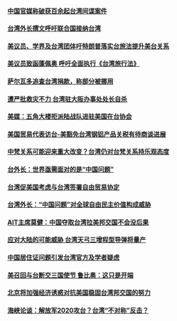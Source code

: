 #### [中国官媒称破获百余起台湾间谍案件](../pages/zivymejqv_/4572981.md) 

#### [台湾外长撰文呼吁联合国接纳台湾 ](../pages/zivymejqv_/4572872.md) 

#### [美议员、学界及台湾团体吁特朗普落实台旅法提升美台关系](../pages/zivymejqv_/4572752.md) 

#### [美议员致函蓬佩奥  呼吁全面执行《台湾旅行法》](../pages/zivymejqv_/4572370.md) 

#### [萨尔瓦多追查台湾捐款，称部分被挪用](../pages/zivymejqv_/4571699.md) 

#### [遭严批救灾不力  台湾驻大阪办事处处长自杀](../pages/zivymejqv_/4571558.md) 

#### [美媒：五角大楼拒派陆战队进驻美国在台协会](../pages/zivymejqv_/4570861.md) 

#### [美国贸易代表访台-美豁免台湾钢铝产品关税有待商谈进展](../pages/zivymejqv_/4570238.md) 

#### [中梵关系可能迎来重大改变？台湾仍对台梵关系持乐观态度](../pages/zivymejqv_/4570056.md) 

#### [台外长：世界亟需面对的是“中国问题”](../pages/zivymejqv_/4570043.md) 

#### [台湾促美国考虑与台湾签署自由贸易协定](../pages/zivymejqv_/4570010.md) 

#### [台湾外长：“中国问题”对全球自由民主价值构成威胁](../pages/zivymejqv_/4569811.md) 

#### [AIT主席莫健：中国夺取台湾拉美邦交国不会没后果](../pages/zivymejqv_/4569018.md) 

#### [应对大陆的可能威胁 台湾天弓三增程型导弹将量产](../pages/zivymejqv_/4566998.md) 

#### [中国居住证问题引发台湾官方及学者疑虑](../pages/zivymejqv_/4566589.md) 

#### [美召回与台断交三国使节 鲁比奥：这只是开端](../pages/zivymejqv_/4565930.md) 

#### [北京将加强经济诱惑对抗美国稳固台湾邦交国的努力](../pages/zivymejqv_/4565005.md) 

#### [海峡论谈：解放军2020攻台？台湾“不对称”反击？](../pages/zivymejqv_/4563943.md) 

